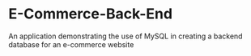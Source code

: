 # E-Commerce-Back-End
An application demonstrating the use of MySQL in creating a backend database for an e-commerce website

